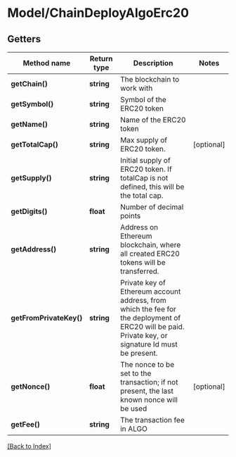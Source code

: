 # Model/ChainDeployAlgoErc20

## Getters

Method name | Return type | Description | Notes
------------ | ------------- | ------------- | -------------
**getChain()** | **string** | The blockchain to work with |
**getSymbol()** | **string** | Symbol of the ERC20 token |
**getName()** | **string** | Name of the ERC20 token |
**getTotalCap()** | **string** | Max supply of ERC20 token. | [optional]
**getSupply()** | **string** | Initial supply of ERC20 token. If totalCap is not defined, this will be the total cap. |
**getDigits()** | **float** | Number of decimal points |
**getAddress()** | **string** | Address on Ethereum blockchain, where all created ERC20 tokens will be transferred. |
**getFromPrivateKey()** | **string** | Private key of Ethereum account address, from which the fee for the deployment of ERC20 will be paid. Private key, or signature Id must be present. |
**getNonce()** | **float** | The nonce to be set to the transaction; if not present, the last known nonce will be used | [optional]
**getFee()** | **string** | The transaction fee in ALGO |

[[Back to Index]](../index.md)
